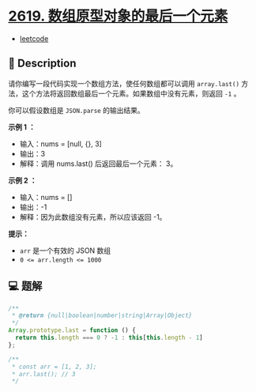 # [2619. 数组原型对象的最后一个元素](https://github.com/Tdahuyou/leetcode/tree/main/2619.%20%E6%95%B0%E7%BB%84%E5%8E%9F%E5%9E%8B%E5%AF%B9%E8%B1%A1%E7%9A%84%E6%9C%80%E5%90%8E%E4%B8%80%E4%B8%AA%E5%85%83%E7%B4%A0)

- [leetcode](https://leetcode.cn/problems/array-prototype-last/)

## 📝 Description

请你编写一段代码实现一个数组方法，使任何数组都可以调用 `array.last()` 方法，这个方法将返回数组最后一个元素。如果数组中没有元素，则返回 `-1` 。

你可以假设数组是 `JSON.parse` 的输出结果。

**示例 1 ：**

- 输入：nums = [null, {}, 3]
- 输出：3
- 解释：调用 nums.last() 后返回最后一个元素： 3。

**示例 2 ：**

- 输入：nums = []
- 输出：-1
- 解释：因为此数组没有元素，所以应该返回 -1。

**提示：**

- `arr` 是一个有效的 JSON 数组
- `0 <= arr.length <= 1000`

## 💻 题解

```javascript
/**
 * @return {null|boolean|number|string|Array|Object}
 */
Array.prototype.last = function () {
  return this.length === 0 ? -1 : this[this.length - 1]
};

/**
 * const arr = [1, 2, 3];
 * arr.last(); // 3
 */
```

